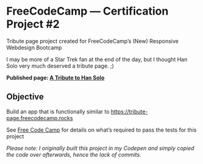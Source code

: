 # FreeCodeCamp — Certification Project #2
Tribute page project created for FreeCodeCamp’s (New) Responsive Webdesign Bootcamp

I may be more of a Star Trek fan at the end of the day, but I thought Han Solo very much deserved a tribute page. ;)

**Published page: [A Tribute to Han Solo](https://thegrumpyenby.github.io/FCC-tribute-page/)**

## Objective
Build an app that is functionally similar to https://tribute-page.freecodecamp.rocks

See [Free Code Camp](https://www.freecodecamp.org/learn/2022/responsive-web-design/build-a-tribute-page-project/build-a-tribute-page) for details on what’s required to pass the tests for this project


*Please note: I originally built this project in my Codepen and simply copied the code over afterwards, hence the lack of commits.*
